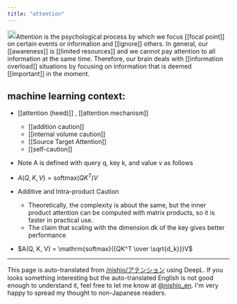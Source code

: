 ```yaml
---
title: "attention"
---
```


<img src='https://scrapbox.io/api/pages/nishio-en/GPT-4/icon' alt='GPT-4.icon' height="19.5"/>Attention is the psychological process by which we focus [[focal point]] on certain events or information and [[ignore]] others. In general, our [[awareness]] is [[limited resources]] and we cannot pay attention to all information at the same time. Therefore, our brain deals with [[information overload]] situations by focusing on information that is deemed [[important]] in the moment.

## machine learning context:
- [[attention (heed)]] ,  [[attention mechanism]]
    - [[addition caution]]
    - [[internal volume caution]]
    - [[Source Target Attention]]
    - [[self-caution]]

- Note A is defined with query q, key k, and value v as follows
- $A(Q, K, V) = \mathrm{softmax}(QK^T)V$
- Additive and Intra-product Caution
    - Theoretically, the complexity is about the same, but the inner product attention can be computed with matrix products, so it is faster in practical use.
    - The claim that scaling with the dimension dk of the key gives better performance
- $A(Q, K, V) = \mathrm{softmax}({QK^T \over \sqrt{d_k}})V$

---
This page is auto-translated from [/nishio/アテンション](https://scrapbox.io/nishio/アテンション) using DeepL. If you looks something interesting but the auto-translated English is not good enough to understand it, feel free to let me know at [@nishio_en](https://twitter.com/nishio_en). I'm very happy to spread my thought to non-Japanese readers.